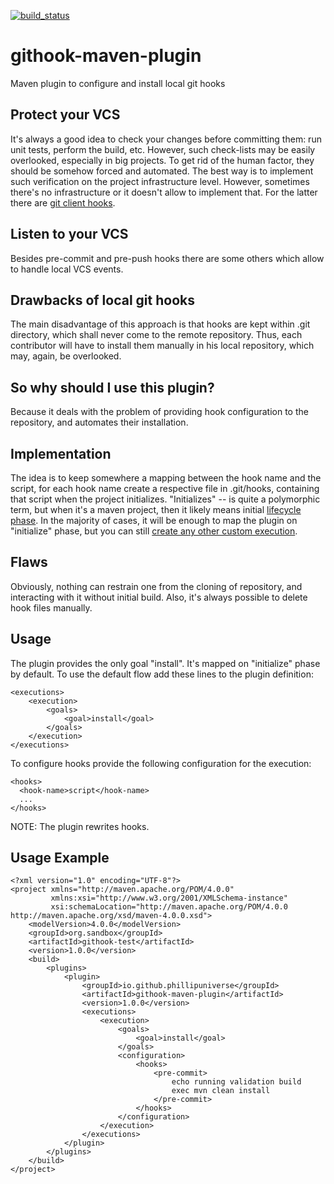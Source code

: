 [![build_status](https://travis-ci.org/phillipuniverse/githook-maven-plugin.svg?branch=master)](https://travis-ci.org/phillipuniverse/githook-maven-plugin)


# githook-maven-plugin
Maven plugin to configure and install local git hooks

## Protect your VCS
It's always a good idea to check your changes before committing them: run unit tests, perform the build, etc. However, such check-lists may be easily overlooked, especially in big projects. To get rid of the human factor, they should be somehow forced and automated. The best way is to implement such verification on the project infrastructure level. However, sometimes there's no infrastructure or it doesn't allow to implement that. For the latter there are [git client hooks](https://git-scm.com/book/en/v2/Customizing-Git-Git-Hooks).

## Listen to your VCS
Besides pre-commit and pre-push hooks there are some others which allow to handle local VCS events.

## Drawbacks of local git hooks
The main disadvantage of this approach is that hooks are kept within .git directory, which shall never come to the remote repository. Thus, each contributor will have to install them manually in his local repository, which may, again, be overlooked.

## So why should I use this plugin?
Because it deals with the problem of providing hook configuration to the repository, and automates their installation.

## Implementation
The idea is to keep somewhere a mapping between the hook name and the script, for each hook name create a respective file in .git/hooks, containing that script when the project initializes. "Initializes" -- is quite a polymorphic term, but when it's a maven project, then it likely means initial [lifecycle phase](https://maven.apache.org/guides/introduction/introduction-to-the-lifecycle.html). In the majority of cases, it will be enough to map the plugin on "initialize" phase, but you can still [create any other custom execution](https://maven.apache.org/guides/mini/guide-configuring-plugins.html#Using_the_executions_Tag).

## Flaws
Obviously, nothing can restrain one from the cloning of repository, and interacting with it without initial build. Also, it's always possible to delete hook files manually.

## Usage
The plugin provides the only goal "install". It's mapped on "initialize" phase by default. To use the default flow add these lines to the plugin definition:
```
<executions>
    <execution>
        <goals>
            <goal>install</goal>
        </goals>
    </execution>
</executions>
```
To configure hooks provide the following configuration for the execution:
```
<hooks>
  <hook-name>script</hook-name>
  ...
</hooks>
```
NOTE: The plugin rewrites hooks.

## Usage Example
```
<?xml version="1.0" encoding="UTF-8"?>
<project xmlns="http://maven.apache.org/POM/4.0.0"
         xmlns:xsi="http://www.w3.org/2001/XMLSchema-instance"
         xsi:schemaLocation="http://maven.apache.org/POM/4.0.0 http://maven.apache.org/xsd/maven-4.0.0.xsd">
    <modelVersion>4.0.0</modelVersion>
    <groupId>org.sandbox</groupId>
    <artifactId>githook-test</artifactId>
    <version>1.0.0</version>
    <build>
        <plugins>
            <plugin>
                <groupId>io.github.phillipuniverse</groupId>
                <artifactId>githook-maven-plugin</artifactId>
                <version>1.0.0</version>
                <executions>
                    <execution>
                        <goals>
                            <goal>install</goal>
                        </goals>
                        <configuration>
                            <hooks>
                                <pre-commit>
                                    echo running validation build
                                    exec mvn clean install
                                </pre-commit>
                            </hooks>
                        </configuration>
                    </execution>
                </executions>
            </plugin>
        </plugins>
    </build>
</project>
```
